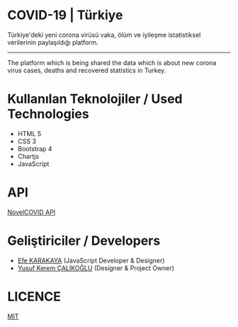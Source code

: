 # COVID-19 | Türkiye

Türkiye'deki yeni corona virüsü vaka, ölüm ve iyileşme istatistiksel verilerinin paylaşıldığı platform.
<hr>
The platform which is being shared the data which is about new corona virus cases, deaths and recovered statistics in Turkey.

# Kullanılan Teknolojiler / Used Technologies
* HTML 5
* CSS 3
* Bootstrap 4
* Chartjs
* JavaScript

# API
<a href="https://github.com/NovelCOVID/API">NovelCOVID API</a>

# Geliştiriciler / Developers
* <a href="https://github.com/efekarakaya">Efe KARAKAYA</a> (JavaScript Developer & Designer)
* <a href="https://github.com/yusufkerem">Yusuf Kerem ÇALIKOĞLU</a> (Designer & Project Owner)

# LICENCE
<a href="LICENSE">MIT</a>
